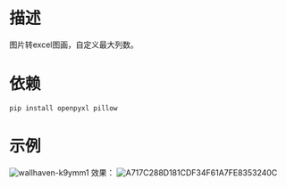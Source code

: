 # 描述
图片转excel图画，自定义最大列数。 

# **依赖**

```pip install openpyxl pillow```

# 示例
![wallhaven-k9ymm1](https://github.com/user-attachments/assets/e8c99d33-2062-4105-90dc-b3b57f2f895c)
效果：
![A717C288D181CDF34F61A7FE8353240C](https://github.com/user-attachments/assets/6bd433c0-7f80-43e2-a88f-3808132e64a5)
